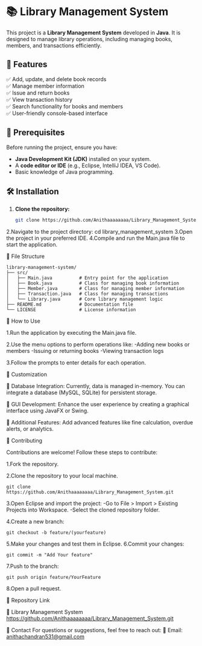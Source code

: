 # 📚 Library Management System

This project is a **Library Management System** developed in **Java**. It is designed to manage library operations, including managing books, members, and transactions efficiently.

## 🚀 Features
✅ Add, update, and delete book records  
✅ Manage member information  
✅ Issue and return books  
✅ View transaction history  
✅ Search functionality for books and members  
✅ User-friendly console-based interface  

## 📌 Prerequisites
Before running the project, ensure you have:  
- **Java Development Kit (JDK)** installed on your system.  
- A **code editor or IDE** (e.g., Eclipse, IntelliJ IDEA, VS Code).  
- Basic knowledge of Java programming.  

## 🛠 Installation
1. **Clone the repository:**  
   ```sh
   git clone https://github.com/Anithaaaaaaaa/Library_Management_System.git
2.Navigate to the project directory:
cd library_management_system
3.Open the project in your preferred IDE.
4.Compile and run the Main.java file to start the application.

📂 File Structure
```
library-management-system/
├── src/
│   ├── Main.java          # Entry point for the application
│   ├── Book.java          # Class for managing book information
│   ├── Member.java        # Class for managing member information
│   ├── Transaction.java   # Class for managing transactions
│   └── Library.java       # Core library management logic
├── README.md              # Documentation file
└── LICENSE                # License information
```
🎯 How to Use

1.Run the application by executing the Main.java file.

2.Use the menu options to perform operations like:
-Adding new books or members
-Issuing or returning books
-Viewing transaction logs

3.Follow the prompts to enter details for each operation.

🔧 Customization

🔹 Database Integration: Currently, data is managed in-memory. You can integrate a database (MySQL, SQLite) for persistent storage.

🔹 GUI Development: Enhance the user experience by creating a graphical interface using JavaFX or Swing.

🔹 Additional Features: Add advanced features like fine calculation, overdue alerts, or analytics.


🤝 Contributing

Contributions are welcome! Follow these steps to contribute:

1.Fork the repository.

2.Clone the repository to your local machine.
```
git clone https://github.com/Anithaaaaaaaa/Library_Management_System.git
```
3.Open Eclipse and import the project:
-Go to File > Import > Existing Projects into Workspace.
-Select the cloned repository folder.

4.Create a new branch:
```
git checkout -b feature/(yourfeature)
```
5.Make your changes and test them in Eclipse.
6.Commit your changes:
```
git commit -m "Add Your feature"
```
7.Push to the branch:
```
git push origin feature/YourFeature
```
8.Open a pull request.


🔗 Repository Link

🔗 Library Management System  https://github.com/Anithaaaaaaaa/Library_Management_System.git

📩 Contact
For questions or suggestions, feel free to reach out:
📧 Email: anithachandran531@gmail.com




















